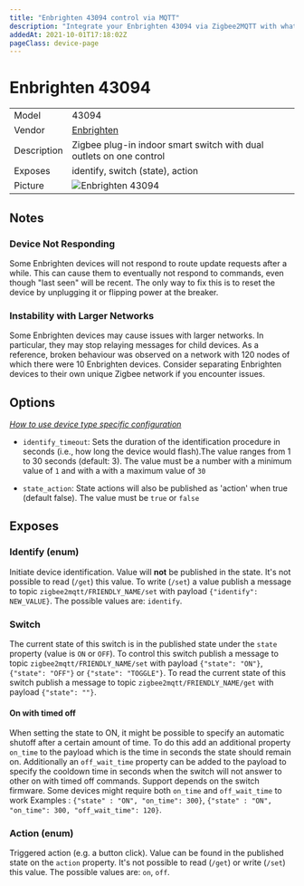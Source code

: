 ```yaml
---
title: "Enbrighten 43094 control via MQTT"
description: "Integrate your Enbrighten 43094 via Zigbee2MQTT with whatever smart home infrastructure you are using without the vendor's bridge or gateway."
addedAt: 2021-10-01T17:18:02Z
pageClass: device-page
---
```


<!-- !!!! -->
<!-- ATTENTION: This file is auto-generated through docgen! -->
<!-- You can only edit the "Notes"-Section between the two comment lines "Notes BEGIN" and "Notes END". -->
<!-- Do not use h1 or h2 heading within "## Notes"-Section. -->
<!-- !!!! -->

# Enbrighten 43094

|     |     |
|-----|-----|
| Model | 43094  |
| Vendor  | [Enbrighten](/supported-devices/#v=Enbrighten)  |
| Description | Zigbee plug-in indoor smart switch with dual outlets on one control |
| Exposes | identify, switch (state), action |
| Picture | ![Enbrighten 43094](https://www.zigbee2mqtt.io/images/devices/43094.png) |


<!-- Notes BEGIN: You can edit here. Add "## Notes" headline if not already present. -->
## Notes

### Device Not Responding

Some Enbrighten devices will not respond to route update requests after a while. This can cause them to eventually not respond to commands, even though "last seen" will be recent. The only way to fix this is to reset the device by unplugging it or flipping power at the breaker.

### Instability with Larger Networks

Some Enbrighten devices may cause issues with larger networks. In particular, they may stop relaying messages for child devices. As a reference, broken behaviour was observed on a network with 120 nodes of which there were 10 Enbrighten devices. Consider separating Enbrighten devices to their own unique Zigbee network if you encounter issues.
<!-- Notes END: Do not edit below this line -->



## Options
*[How to use device type specific configuration](../guide/configuration/devices-groups.md#specific-device-options)*

* `identify_timeout`: Sets the duration of the identification procedure in seconds (i.e., how long the device would flash).The value ranges from 1 to 30 seconds (default: 3). The value must be a number with a minimum value of `1` and with a with a maximum value of `30`

* `state_action`: State actions will also be published as 'action' when true (default false). The value must be `true` or `false`


## Exposes

### Identify (enum)
Initiate device identification.
Value will **not** be published in the state.
It's not possible to read (`/get`) this value.
To write (`/set`) a value publish a message to topic `zigbee2mqtt/FRIENDLY_NAME/set` with payload `{"identify": NEW_VALUE}`.
The possible values are: `identify`.

### Switch 
The current state of this switch is in the published state under the `state` property (value is `ON` or `OFF`).
To control this switch publish a message to topic `zigbee2mqtt/FRIENDLY_NAME/set` with payload `{"state": "ON"}`, `{"state": "OFF"}` or `{"state": "TOGGLE"}`.
To read the current state of this switch publish a message to topic `zigbee2mqtt/FRIENDLY_NAME/get` with payload `{"state": ""}`.

#### On with timed off
When setting the state to ON, it might be possible to specify an automatic shutoff after a certain amount of time. To do this add an additional property `on_time` to the payload which is the time in seconds the state should remain on.
Additionally an `off_wait_time` property can be added to the payload to specify the cooldown time in seconds when the switch will not answer to other on with timed off commands.
Support depends on the switch firmware. Some devices might require both `on_time` and `off_wait_time` to work
Examples : `{"state" : "ON", "on_time": 300}`, `{"state" : "ON", "on_time": 300, "off_wait_time": 120}`.

### Action (enum)
Triggered action (e.g. a button click).
Value can be found in the published state on the `action` property.
It's not possible to read (`/get`) or write (`/set`) this value.
The possible values are: `on`, `off`.

